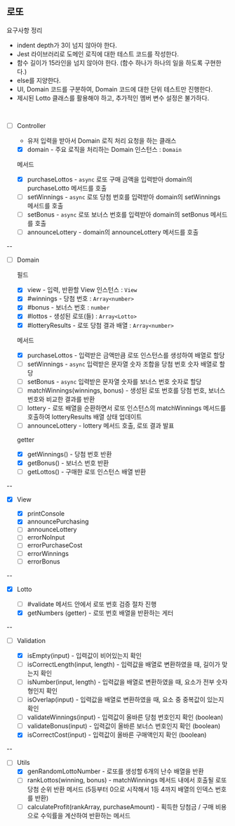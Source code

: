 ## 로또

요구사항 정리

- indent depth가 3이 넘지 않아야 한다.
- Jest 라이브러리로 도메인 로직에 대한 테스트 코드를 작성한다.
- 함수 길이가 15라인을 넘지 않아야 한다. (함수 하나가 하나의 일을 하도록 구현한다.)
- else를 지양한다.
- UI, Domain 코드를 구분하여, Domain 코드에 대한 단위 테스트만 진행한다.
- 제시된 Lotto 클래스를 활용해야 하고, 추가적인 멤버 변수 설정은 불가하다.

<br />

- [ ] Controller

  - 유저 입력을 받아서 Domain 로직 처리 요청을 하는 클래스
  - [x] domain - 주요 로직을 처리하는 Domain 인스턴스 : `Domain`

  메서드

  - [x] purchaseLottos - `async` 로또 구매 금액을 입력받아 domain의 purchaseLotto 메서드를 호출
  - [ ] setWinnings - `async` 로또 당첨 번호를 입력받아 domain의 setWinnings 메서드를 호출
  - [ ] setBonus - `async` 로또 보너스 번호를 입력받아 domain의 setBonus 메서드를 호출
  - [ ] announceLottery - domain의 announceLottery 메서드를 호출

--

- [ ] Domain

  필드

  - [x] view - 입력, 반환할 View 인스턴스 : `View`
  - [x] #winnings - 당첨 번호 : `Array<number>`
  - [x] #bonus - 보너스 번호 : `number`
  - [x] #lottos - 생성된 로또(들) : `Array<Lotto>`
  - [x] #lotteryResults - 로또 당첨 결과 배열 : `Array<number>`

  메서드

  - [x] purchaseLottos - 입력받은 금액만큼 로또 인스턴스를 생성하여 배열로 할당
  - [ ] setWinnings - `async` 입력받은 문자열 숫자 조합을 당첨 번호 숫자 배열로 할당
  - [ ] setBonus - `async` 입력받은 문자열 숫자를 보너스 번호 숫자로 할당
  - [ ] matchWinnings(winnings, bonus) - 생성된 로또 번호를 당첨 번호, 보너스 번호와 비교한 결과를 반환
  - [ ] lottery - 로또 배열을 순환하면서 로또 인스턴스의 matchWinnings 메서드를 호출하여 lotteryResults 배열 상태 업데이트
  - [ ] announceLottery - lottery 메서드 호출, 로또 결과 발표

  getter

  - [x] getWinnings() - 당첨 번호 반환
  - [x] getBonus() - 보너스 번호 반환
  - [ ] getLottos() - 구매한 로또 인스턴스 배열 반환

--

- [x] View

  - [x] printConsole
  - [x] announcePurchasing
  - [ ] announceLottery
  - [ ] errorNoInput
  - [ ] errorPurchaseCost
  - [ ] errorWinnings
  - [ ] errorBonus

--

- [x] Lotto

  - [ ] #validate 메서드 안에서 로또 번호 검증 절차 진행
  - [x] getNumbers (getter) - 로또 번호 배열을 반환하는 게터

--

- [ ] Validation

  - [x] isEmpty(input) - 입력값이 비어있는지 확인
  - [ ] isCorrectLength(input, length) - 입력값을 배열로 변환하였을 때, 길이가 맞는지 확인
  - [ ] isNumber(input, length) - 입력값을 배열로 변환하였을 때, 요소가 전부 숫자형인지 확인
  - [ ] isOverlap(input) - 입력값을 배열로 변환하였을 때, 요소 중 중복값이 있는지 확인
  - [ ] validateWinnings(input) - 입력값이 올바른 당첨 번호인지 확인 (boolean)
  - [ ] validateBonus(input) - 입력값이 올바른 보너스 번호인지 확인 (boolean)
  - [x] isCorrectCost(input) - 입력값이 올바른 구매액인지 확인 (boolean)

--

- [ ] Utils
  - [x] genRandomLottoNumber - 로또를 생성할 6개의 난수 배열을 반환
  - [ ] rankLottos(winning, bonus) - matchWinnings 메서드 내에서 호출될 로또 당첨 순위 반환 메서드 (5등부터 0으로 시작해서 1등 4까지 배열의 인덱스 번호를 반환)
  - [ ] calculateProfit(rankArray, purchaseAmount) - 획득한 당첨금 / 구매 비용 으로 수익률을 계산하여 반환하는 메서드

